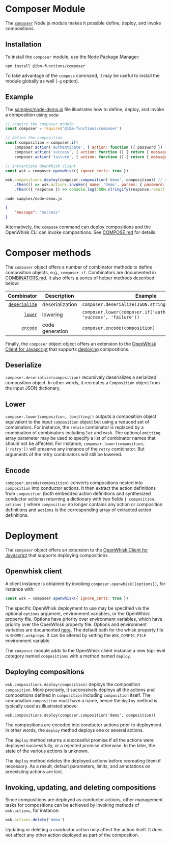 # Composer Module

The [`composer`](../composer.js) Node.js module makes it possible define, deploy, and invoke compositions.

## Installation

To install the `composer` module, use the Node Package Manager:
```
npm install @ibm-functions/composer
```
To take advantage of the `compose` command, it may be useful to install the module globally as well (`-g` option).

## Example

The [samples/node-demo.js](../samples/node-demo.js) file illustrates how to define, deploy, and invoke a composition using `node`: 
```javascript
// require the composer module
const composer = require('@ibm-functions/composer')

// define the composition
const composition = composer.if(
    composer.action('authenticate', { action: function ({ password }) { return { value: password === 'abc123' } } }),
    composer.action('success', { action: function () { return { message: 'success' } } }),
    composer.action('failure', { action: function () { return { message: 'failure' } } }))

// instantiate OpenWhisk client
const wsk = composer.openwhisk({ ignore_certs: true })

wsk.compositions.deploy(composer.composition('demo', composition)) // name and deploy composition
    .then(() => wsk.actions.invoke({ name: 'demo', params: { password: 'abc123' }, blocking: true })) // invoke composition
    .then(({ response }) => console.log(JSON.stringify(response.result, null, 4)), console.error)
```
```
node samples/node-demo.js
```
```json
{
    "message": "success"
}
```
Alternatively, the `compose` command can deploy compositions and the OpenWhisk CLI can invoke compositions. See [COMPOSE.md](COMPOSE.md) for details.

# Composer methods

The `composer` object offers a number of combinator methods to define composition objects, e.g., `composer.if`. Combinators are documented in [COMBINATORS.md](COMBINATORS.md). It also offers a series of helper methods described below:

| Combinator | Description | Example |
| --:| --- | --- |
| [`deserialize`](#deserialize) | deserialization | `composer.deserialize(JSON.stringify(composition))` |
| [`lower`](#lower) | lowering | `composer.lower(composer.if('authenticate', 'success', 'failure'))` |
| [`encode`](#encode) | code generation | `composer.encode(composition)` |

Finally, the `composer` object object offers an extension to the [OpenWhisk Client for Javascript](https://github.com/apache/incubator-openwhisk-client-js) that supports [deploying](#deployment) compositions.

## Deserialize

`composer.deserialize(composition)` recursively deserializes a serialized composition object. In other words, it recreates a `Composition` object from the input JSON dictionary.

## Lower

`composer.lower(composition, [omitting])` outputs a composition object equivalent to the input `composition` object but using a reduced set of combinators. For instance, the `retain` combinator is replaced by a combination of combinators including `let` and `mask`. The optional `omitting` array parameter may be used to specify a list of combinator names that should not be affected. For instance, `composer.lower(composition, ['retry'])` will preserve any instance of the `retry` combinator. But arguments of the retry combinators will still be lowered.

## Encode

`composer.encode(composition)` converts compositions nested into `composition` into conductor actions. It then extract the action definitions from `composition` (both embedded action definitions and synthesized conductor actions) returning a dictionary with two fields `{ composition, actions }` where `composition` no longer contains any action or composition definitions and `actions` is the corresponding array of extracted action definitions.

# Deployment

The `composer` object offers an extension to the [OpenWhisk Client for Javascript](https://github.com/apache/incubator-openwhisk-client-js) that supports deploying compositions.

## Openwhisk client

A client instance is obtained by invoking `composer.openwhisk([options])`, for instance with:
```javascript
const wsk = composer.openwhisk({ ignore_certs: true })

```
The specific OpenWhisk deployment to use may be specified via the optional `options` argument, environment variables, or the OpenWhisk property file. Options have priority over environment variables, which have priority over the OpenWhisk property file. Options and environment variables are documented [here](https://github.com/apache/incubator-openwhisk-client-js#constructor-options). The default path for the whisk property file is `$HOME/.wskprops`. It can be altered by setting the `WSK_CONFIG_FILE` environment variable.

The `composer` module adds to the OpenWhisk client instance a new top-level category named `compositions` with a method named `deploy`.

## Deploying compositions

`wsk.compositions.deploy(composition)` deploys the composition `composition`. More precisely, it successively deploys all the actions and compositions defined in `composition` including `composition` itself. The composition `composition` must have a name, hence the `deploy` method is typically used as illustrated above:
```
wsk.compositions.deploy(composer.composition('demo', composition))
```


The compositions are encoded into conductor actions prior to deployment. In other words, the `deploy` method deploys one or several actions.

The `deploy` method returns a successful promise if all the actions were deployed successfully, or a rejected promise otherwise. In the later, the state of the various actions is unknown.

The `deploy` method deletes the deployed actions before recreating them if necessary. As a result, default parameters, limits, and annotations on preexisting actions are lost.

## Invoking, updating, and deleting compositions

Since compositions are deployed as conductor actions, other management tasks for compositions can be achieved by invoking methods of `wsk.actions`, for instance:
```javascript
wsk.actions.delete('demo')
```
Updating or deleting a conductor action only affect the action itself. It does not affect any other action deployed as part of the composition.
